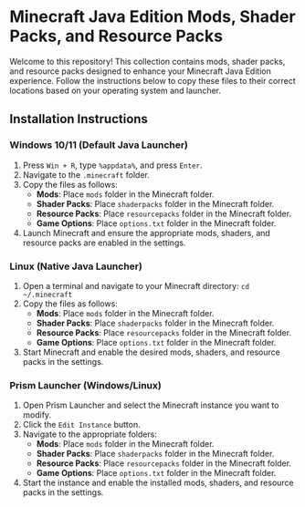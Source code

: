 # Minecraft Java Edition Mods, Shader Packs, and Resource Packs

Welcome to this repository! This collection contains mods, shader packs, and resource packs designed to enhance your Minecraft Java Edition experience. Follow the instructions below to copy these files to their correct locations based on your operating system and launcher.

## Installation Instructions

### Windows 10/11 (Default Java Launcher)
1. Press `Win + R`, type `%appdata%`, and press `Enter`.
2. Navigate to the `.minecraft` folder.
3. Copy the files as follows:
   - **Mods**: Place `mods` folder in the Minecraft folder.
   - **Shader Packs**: Place `shaderpacks` folder in the Minecraft folder.
   - **Resource Packs**: Place `resourcepacks` folder in the Minecraft folder.
   - **Game Options**: Place `options.txt` folder in the Minecraft folder.
4. Launch Minecraft and ensure the appropriate mods, shaders, and resource packs are enabled in the settings.

### Linux (Native Java Launcher)
1. Open a terminal and navigate to your Minecraft directory:
   `cd ~/.minecraft`
2. Copy the files as follows:
   - **Mods**: Place `mods` folder in the Minecraft folder.
   - **Shader Packs**: Place `shaderpacks` folder in the Minecraft folder.
   - **Resource Packs**: Place `resourcepacks` folder in the Minecraft folder.
   - **Game Options**: Place `options.txt` folder in the Minecraft folder.
3. Start Minecraft and enable the desired mods, shaders, and resource packs in the settings.

### Prism Launcher (Windows/Linux)
1. Open Prism Launcher and select the Minecraft instance you want to modify.
2. Click the `Edit Instance` button.
3. Navigate to the appropriate folders:
   - **Mods**: Place `mods` folder in the Minecraft folder.
   - **Shader Packs**: Place `shaderpacks` folder in the Minecraft folder.
   - **Resource Packs**: Place `resourcepacks` folder in the Minecraft folder.
   - **Game Options**: Place `options.txt` folder in the Minecraft folder.
4. Start the instance and enable the installed mods, shaders, and resource packs in the settings.
